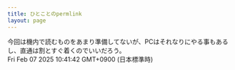 ```yaml
---
title: ひとことのpermlink
layout: page
---
```

<div class="box" dt="1738892502324">
  今回は機内で読むものをあまり準備してないが、PCはそれなりにやる事もあるし、直通は割とすぐ着くのでいいだろう。
  <div class="content is-small">Fri Feb 07 2025 10:41:42 GMT+0900 (日本標準時)</div>
</div>